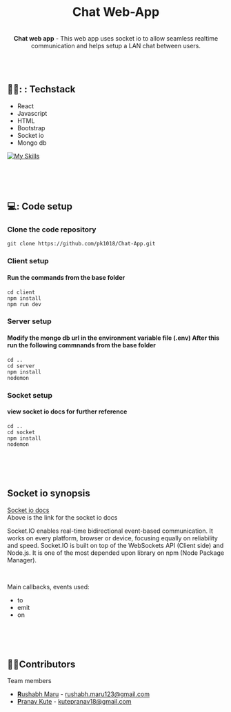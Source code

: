 <h1 align="center"> Chat Web-App </h1>
<br>

<div align="center">
   <strong>Chat web app</strong> - This web app uses socket io to allow seamless realtime communication and helps setup a LAN chat between users. <br>
  
  
</div>
<br><br><br>



## 👨‍💻: : Techstack
- React
- Javascript
- HTML
- Bootstrap
- Socket io
- Mongo db

[![My Skills](https://skillicons.dev/icons?i=react,vite,html,bootstrap,javascript,mongodb&perline=6)](https://skillicons.dev)


<br><br><br>

## 💻: Code setup

### Clone the code repository
```
git clone https://github.com/pk1018/Chat-App.git
```


### Client setup
#### Run the commands from the base folder
```
cd client
npm install
npm run dev
```


### Server setup
#### Modify the mongo db url in the environment variable file (.env) After this run the following commnands from the base folder
```
cd ..
cd server
npm install
nodemon
```


### Socket setup
#### view socket io docs for further reference
```
cd ..
cd socket
npm install
nodemon
```


<br><br><br>

## Socket io synopsis
[Socket io docs](https://socket.io/docs/v4/) <br>
Above is the link for the socket io docs
<p>
   Socket.IO enables real-time bidirectional event-based communication. It works on every platform, browser or device, focusing equally on reliability and speed. Socket.IO is built on top of the WebSockets API (Client side) and Node.js. It is one of the most depended upon library on npm (Node Package Manager).
</p><br>


Main callbacks, events used:
- to
- emit
- on


<br><br><br>


## 👩‍💻Contributors

Team members

- [**R**ushabh Maru](https://github.com/RushabhM03) - rushabh.maru123@gmail.com
- [**P**ranav Kute](https://github.com/pk1018) - kutepranav18@gmail.com
